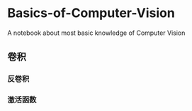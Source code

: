 # Basics-of-Computer-Vision
A notebook about most basic knowledge of Computer Vision

## 卷积

### 反卷积


### 激活函数


### 